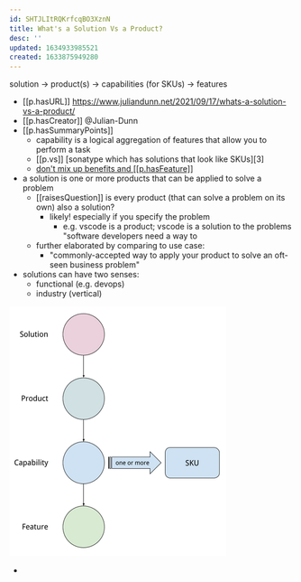 ```yaml
---
id: SHTJLItRQKrfcqBO3XznN
title: What's a Solution Vs a Product?
desc: ''
updated: 1634933985521
created: 1633875949280
---
```

solution -> product(s) -> capabilities (for SKUs) -> features

- [[p.hasURL]] https://www.juliandunn.net/2021/09/17/whats-a-solution-vs-a-product/
- [[p.hasCreator]] @Julian-Dunn 
- [[p.hasSummaryPoints]] 
  - capability is a logical aggregation of features that allow you to perform a task
  - [[p.vs]] [sonatype which has solutions that look like SKUs][3]
  - [don't mix up benefits and [[p.hasFeature]]][4]
- a solution is one or more products that can be applied to solve a problem
  - [[raisesQuestion]] is every product (that can solve a problem on its own) also a solution?
    - likely! especially if you specify the problem
      - e.g. vscode is a product; vscode is a solution to the problems "software developers need a way to 
  - further elaborated by comparing to use case:
    - "commonly-accepted way to apply your product to solve an oft-seen business problem"
- solutions can have two senses:
  - functional (e.g. devops)
  - industry (vertical)

![](/assets/images/2021-10-10-07-29-05.png)

- [4]: https://www.wordstream.com/blog/ws/2017/02/21/features-vs-benefits
